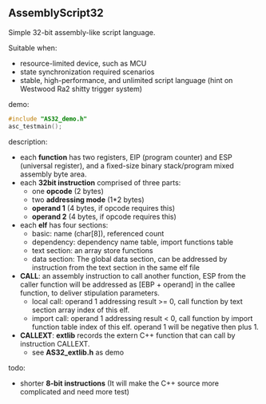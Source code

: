 ## AssemblyScript32

Simple 32-bit assembly-like script language.

Suitable when:
- resource-limited device, such as MCU
- state synchronization required scenarios
- stable, high-performance, and unlimited script language (hint on Westwood Ra2 shitty trigger system)

demo:
```C++
#include "AS32_demo.h"
asc_testmain();
```

description:
- each **function** has two registers, EIP (program counter) and ESP (universal register), and a fixed-size binary stack/program mixed assembly byte area.
- each **32bit instruction** comprised of three parts:
  - one **opcode** (2 bytes)
  - two **addressing mode** (1*2 bytes)
  - **operand 1** (4 bytes, if opcode requires this)
  - **operand 2** (4 bytes, if opcode requires this)
- each **elf** has four sections:
  - basic: name (char[8]), referenced count
  - dependency: dependency name table, import functions table
  - text section: an array store functions
  - data section: The global data section, can be addressed by instruction from the text section in the same elf file
- **CALL**: an assembly instruction to call another function, ESP from the caller function will be addressed as [EBP + operand] in the callee function, to deliver stipulation parameters.
  - local call: operand 1 addressing result >= 0, call function by text section array index of this elf.
  - import call: operand 1 addressing result < 0, call function by import function table index of this elf. operand 1 will be negative then plus 1.
- **CALLEXT**: **extlib** records the extern C++ function that can call by instruction CALLEXT.
  - see **AS32_extlib.h** as demo

todo:
- shorter **8-bit instructions** (It will make the C++ source more complicated and need more test)
